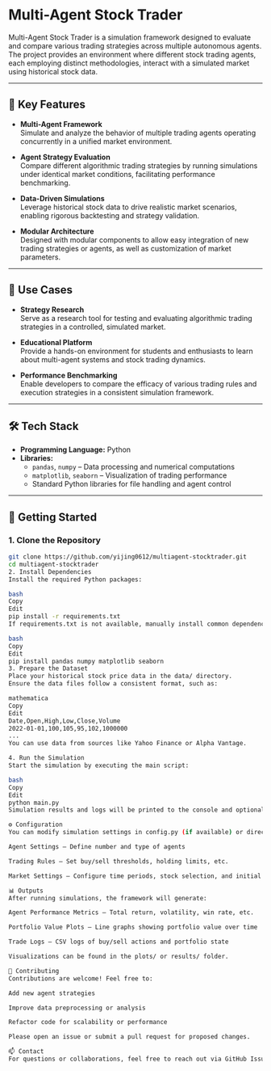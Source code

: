 # Multi-Agent Stock Trader

Multi-Agent Stock Trader is a simulation framework designed to evaluate and compare various trading strategies across multiple autonomous agents. The project provides an environment where different stock trading agents, each employing distinct methodologies, interact with a simulated market using historical stock data.

---

## 🔧 Key Features

- **Multi-Agent Framework**  
  Simulate and analyze the behavior of multiple trading agents operating concurrently in a unified market environment.

- **Agent Strategy Evaluation**  
  Compare different algorithmic trading strategies by running simulations under identical market conditions, facilitating performance benchmarking.

- **Data-Driven Simulations**  
  Leverage historical stock data to drive realistic market scenarios, enabling rigorous backtesting and strategy validation.

- **Modular Architecture**  
  Designed with modular components to allow easy integration of new trading strategies or agents, as well as customization of market parameters.

---

## 📌 Use Cases

- **Strategy Research**  
  Serve as a research tool for testing and evaluating algorithmic trading strategies in a controlled, simulated market.

- **Educational Platform**  
  Provide a hands-on environment for students and enthusiasts to learn about multi-agent systems and stock trading dynamics.

- **Performance Benchmarking**  
  Enable developers to compare the efficacy of various trading rules and execution strategies in a consistent simulation framework.

---

## 🛠 Tech Stack

- **Programming Language:** Python  
- **Libraries:**  
  - `pandas`, `numpy` – Data processing and numerical computations  
  - `matplotlib`, `seaborn` – Visualization of trading performance  
  - Standard Python libraries for file handling and agent control

---

## 🚀 Getting Started

### 1. Clone the Repository

```bash
git clone https://github.com/yijing0612/multiagent-stocktrader.git
cd multiagent-stocktrader
2. Install Dependencies
Install the required Python packages:

bash
Copy
Edit
pip install -r requirements.txt
If requirements.txt is not available, manually install common dependencies:

bash
Copy
Edit
pip install pandas numpy matplotlib seaborn
3. Prepare the Dataset
Place your historical stock price data in the data/ directory.
Ensure the data files follow a consistent format, such as:

mathematica
Copy
Edit
Date,Open,High,Low,Close,Volume
2022-01-01,100,105,95,102,1000000
...
You can use data from sources like Yahoo Finance or Alpha Vantage.

4. Run the Simulation
Start the simulation by executing the main script:

bash
Copy
Edit
python main.py
Simulation results and logs will be printed to the console and optionally saved in the results/ directory.

⚙️ Configuration
You can modify simulation settings in config.py (if available) or directly within the codebase:

Agent Settings – Define number and type of agents

Trading Rules – Set buy/sell thresholds, holding limits, etc.

Market Settings – Configure time periods, stock selection, and initial capital

📊 Outputs
After running simulations, the framework will generate:

Agent Performance Metrics – Total return, volatility, win rate, etc.

Portfolio Value Plots – Line graphs showing portfolio value over time

Trade Logs – CSV logs of buy/sell actions and portfolio state

Visualizations can be found in the plots/ or results/ folder.

🤝 Contributing
Contributions are welcome! Feel free to:

Add new agent strategies

Improve data preprocessing or analysis

Refactor code for scalability or performance

Please open an issue or submit a pull request for proposed changes.

📫 Contact
For questions or collaborations, feel free to reach out via GitHub Issues.

